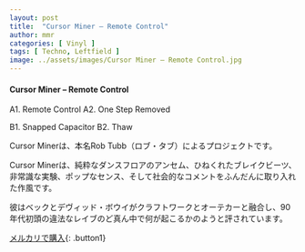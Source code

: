 ```yaml
---
layout: post
title:  "Cursor Miner – Remote Control"
author: mmr
categories: [ Vinyl ]
tags: [ Techno, Leftfield ]
image: ../assets/images/Cursor Miner – Remote Control.jpg
---
```


#### Cursor Miner – Remote Control

A1. Remote Control
A2. One Step Removed

B1. Snapped Capacitor
B2. Thaw

Cursor Minerは、本名Rob Tubb（ロブ・タブ）によるプロジェクトです。

Cursor Minerは、純粋なダンスフロアのアンセム、ひねくれたブレイクビーツ、非常識な実験、ポップなセンス、そして社会的なコメントをふんだんに取り入れた作風です。

彼はベックとデヴィッド・ボウイがクラフトワークとオーテカーと融合し、90年代初頭の違法なレイブのど真ん中で何が起こるかのようと評されています。



[メルカリで購入](https://jp.mercari.com/item/m98630555148){: .button1}

